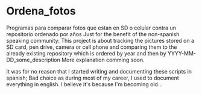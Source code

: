 # Ordena_fotos
Programas para comparar fotos que estan en SD o celular contra un repositorio ordenado por años
Just for the benefit of the non-spanish speaking community:
This project is about tracking the pictures stored on a SD card, pen drive, camera or cell phone
and comparing them to the already existing repository which is ordered by year and then by 
YYYY-MM-DD_some_description
More explanation comming soon.

It was for no reason that I started writing and documenting these scripts in spanish; Bad choice as
during most of my career, I used to document everything in english. I believe it's because I'm becoming old...
